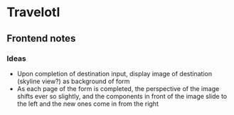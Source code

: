 # Travelotl

## Frontend notes

### Ideas
- Upon completion of destination input, display image of destination (skyline view?) as background of form
- As each page of the form is completed, the perspective of the image shifts ever so slightly, and the components in front of the image slide to the left and the new ones come in from the right
